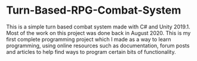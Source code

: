 # Turn-Based-RPG-Combat-System

This is a simple turn based combat system made with C# and Unity 2019.1. Most of the work on this project was done back in August 2020. This is my first complete programming project which I made as a way to learn programming, using online resources such as documentation, forum posts and articles to help find ways to program certain bits of functionality.
